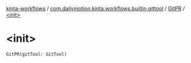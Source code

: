 [kinta-workflows](../../index.md) / [com.dailymotion.kinta.workflows.builtin.gittool](../index.md) / [GitPR](index.md) / [&lt;init&gt;](./-init-.md)

# &lt;init&gt;

`GitPR(gitTool: GitTool)`